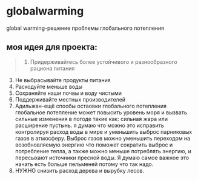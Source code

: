 # globalwarming
global warming-решение проблемы глобального потепления
## моя идея для проекта:
>1. Придерживайтесь более устойчивого и разнообразного рациона питания
   
3. Не выбрасывайте продукты питания
4. Расходуйте меньше воды 
5. Сохраняйте наши почвы и воду чистыми
6. Поддерживайте местных производителей
7. Адильжан-ещё спообы остаовки глобального потепления
глобальное потепление может повысить уровень моря и вызвать сильные изменения в погоде такие как: сильная жара или расширение пустынь.
я думаю что можно это исправить контролируя расход воды в мире и уменьшить выброс парниковых газов в атмосферу. Выброс газов можно уменьшить переходом на возобновляемую энергию что поможет сократить выброс и потребление тепла, а также можно меньше потреблять энергию, и пересыхают источники пресной воды. Я думаю самое важное это начать есть больше пельменей потому что так надо.
8. НУЖНО снизить расход дерева и вырубку лесов.
